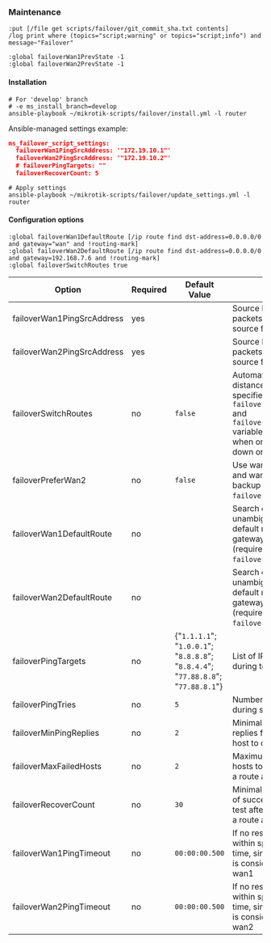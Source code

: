 ### Maintenance

```
:put [/file get scripts/failover/git_commit_sha.txt contents]
/log print where (topics="script;warning" or topics="script;info") and message~"Failover"

:global failoverWan1PrevState -1
:global failoverWan2PrevState -1
```

#### Installation

```shell
# For 'develop' branch
# -e ms_install_branch=develop
ansible-playbook ~/mikrotik-scripts/failover/install.yml -l router
```

Ansible-managed settings example:
```json
ms_failover_script_settings:
  failoverWan1PingSrcAddress: '"172.19.10.1"'
  failoverWan2PingSrcAddress: '"172.19.10.2"'
  # failoverPingTargets: ""
  failoverRecoverCount: 5
```

```shell
# Apply settings
ansible-playbook ~/mikrotik-scripts/failover/update_settings.yml -l router
```

#### Configuration options

```
:global failoverWan1DefaultRoute [/ip route find dst-address=0.0.0.0/0 and gateway="wan" and !routing-mark]
:global failoverWan2DefaultRoute [/ip route find dst-address=0.0.0.0/0 and gateway=192.168.7.6 and !routing-mark]
:global failoverSwitchRoutes true
```

| Option                     | Required  | Default<br>Value   | Description |
| -------------------------- | --------- | ------------------ | ----------- |
| failoverWan1PingSrcAddress | yes       |                    | Source IP address to use as packets<br>source for wan1 tests |
| failoverWan2PingSrcAddress | yes       |                    | Source IP address to use as packets<br>source for wan2 tests |
| failoverSwitchRoutes       | no        | `false`            | Automatically swap distances for routes,<br>specified in `failoverWan1DefaultRoute`<br>and `failoverWan1DefaultRoute` variables<br>when one of gateways go down or up |
| failoverPreferWan2         | no        | `false`            | Use wan2 as main route and wan1 as a<br>backup (used only when<br>`failoverSwitchRoutes=true`) |
| failoverWan1DefaultRoute   | no        |                    | Search query that unambiguously identifies<br>default route via wan1 gateway<br>(required when `failoverSwitchRoutes=true`)|
| failoverWan2DefaultRoute   | no        |                    | Search query that unambiguously identifies<br>default route via wan2 gateway<br>(required when `failoverSwitchRoutes=true`)|
| failoverPingTargets        | no        | {"`1.1.1.1`";<br>"`1.0.0.1`";<br>"`8.8.8.8`";<br>"`8.8.4.4`";<br>"`77.88.8.8`";<br>"`77.88.8.1`"} | List of IP addresses to ping during test |
| failoverPingTries          | no        | `5`                | Number of packets to send during single host test |
| failoverMinPingReplies     | no        | `2`                | Minimal number of ping replies for a single<br>host to consider it up |
| failoverMaxFailedHosts     | no        | `2`                | Maximum number of failed hosts to consider<br>a route as down |
| failoverRecoverCount       | no        | `30`               | Minimal successive count of successful<br>test after a fail to consider<br>a route as up again |
| failoverWan1PingTimeout    | no        | `00:00:00.500`     | If no responce is received within specified<br>time, single ping attempt<br>is considered failed for wan1 |
| failoverWan2PingTimeout    | no        | `00:00:00.500`     | If no responce is received within specified<br>time, single ping attempt<br>is considered failed for wan2 |
